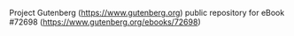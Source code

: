 Project Gutenberg (https://www.gutenberg.org) public repository
for eBook #72698 (https://www.gutenberg.org/ebooks/72698)
